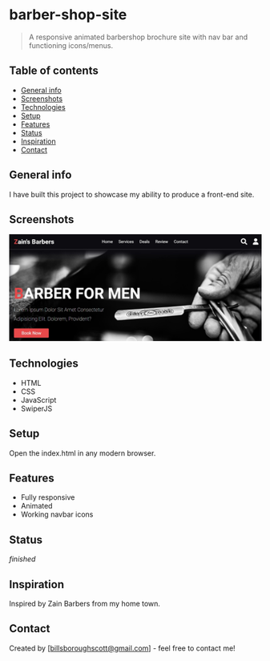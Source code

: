 # barber-shop-site

> A responsive animated barbershop brochure site with nav bar and functioning icons/menus.

## Table of contents

- [General info](#general-info)
- [Screenshots](#screenshots)
- [Technologies](#technologies)
- [Setup](#setup)
- [Features](#features)
- [Status](#status)
- [Inspiration](#inspiration)
- [Contact](#contact)

## General info

I have built this project to showcase my ability to produce a front-end site.

## Screenshots

![Example screenshot](./images/barbershop.jpg)

## Technologies

- HTML
- CSS
- JavaScript
- SwiperJS

## Setup

Open the index.html in any modern browser.

## Features

- Fully responsive
- Animated
- Working navbar icons

## Status

_finished_

## Inspiration

Inspired by Zain Barbers from my home town.

## Contact

Created by [billsboroughscott@gmail.com] - feel free to contact me!
